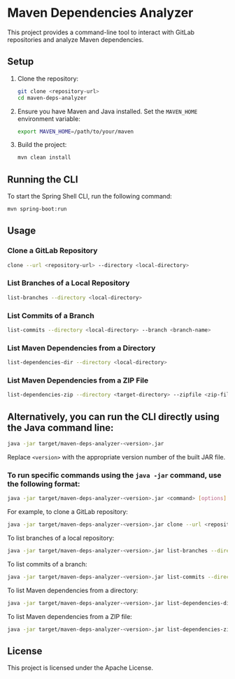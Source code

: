 # Maven Dependencies Analyzer
This project provides a command-line tool to interact with GitLab repositories and analyze Maven dependencies.


## Setup

1. Clone the repository:
    ```sh
    git clone <repository-url>
    cd maven-deps-analyzer
    ```

2. Ensure you have Maven and Java installed. Set the `MAVEN_HOME` environment variable:
    ```sh
    export MAVEN_HOME=/path/to/your/maven
    ```

3. Build the project:
    ```sh
    mvn clean install
    ```


## Running the CLI

To start the Spring Shell CLI, run the following command:

```sh
mvn spring-boot:run
```

## Usage

### Clone a GitLab Repository

```sh
clone --url <repository-url> --directory <local-directory>
```

### List Branches of a Local Repository

```sh
list-branches --directory <local-directory>
```

### List Commits of a Branch

```sh
list-commits --directory <local-directory> --branch <branch-name>
```

### List Maven Dependencies from a Directory

```sh
list-dependencies-dir --directory <local-directory>
```

### List Maven Dependencies from a ZIP File

```sh
list-dependencies-zip --directory <target-directory> --zipfile <zip-file-name>
```


## Alternatively, you can run the CLI directly using the Java command line:

```sh
java -jar target/maven-deps-analyzer-<version>.jar
```

Replace `<version>` with the appropriate version number of the built JAR file.

### To run specific commands using the `java -jar` command, use the following format:

```sh
java -jar target/maven-deps-analyzer-<version>.jar <command> [options]
```

For example, to clone a GitLab repository:

```sh
java -jar target/maven-deps-analyzer-<version>.jar clone --url <repository-url> --directory <local-directory>
```

To list branches of a local repository:

```sh
java -jar target/maven-deps-analyzer-<version>.jar list-branches --directory <local-directory>
```

To list commits of a branch:

```sh
java -jar target/maven-deps-analyzer-<version>.jar list-commits --directory <local-directory> --branch <branch-name>
```

To list Maven dependencies from a directory:

```sh
java -jar target/maven-deps-analyzer-<version>.jar list-dependencies-dir --directory <local-directory>
```

To list Maven dependencies from a ZIP file:

```sh
java -jar target/maven-deps-analyzer-<version>.jar list-dependencies-zip --directory <target-directory> --zipfile <zip-file-name>
```


## License

This project is licensed under the Apache License.
